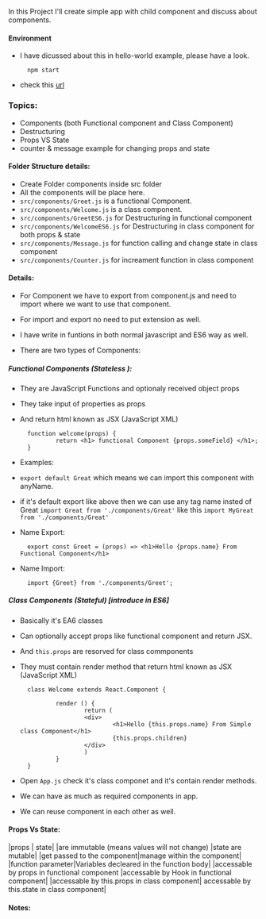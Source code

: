 In this Project I'll create simple app with child component and discuss about components.

#### Environment
* I have dicussed about this in hello-world example, please have a look.

        npm start
* check this [url](http://localhost:3000/) 
### Topics:
* Components (both Functional component and Class Component)
* Destructuring
* Props VS State
* counter & message example for changing props and state
#### Folder Structure details:
* Create Folder components inside src folder
* All the components will be place here.
* `src/components/Greet.js` is a functional Component.
* `src/components/Welcome.js` is a class component.
* `src/components/GreetES6.js` for Destructuring in functional component
* `src/components/WelcomeES6.js` for Destructuring in class component for both props & state
* `src/components/Message.js` for function calling and change state in class component
* `src/components/Counter.js` for increament function in class component

#### Details:
* For Component we have to export from component.js and need to import where we want to use that component.
* For import and export no need to put extension as well.
* I have write in funtions in both normal javascript and ES6 way as well.

* There are two types of Components:
##### Functional Components (Stateless ):
* They are JavaScript Functions and optionaly received object props
* They take input of properties as props
* And return html known as JSX (JavaScript XML)

        function welcome(props) {
                return <h1> functional Component {props.someField} </h1>;
        }
* Examples:
* `export default Great` which means we can import this component with anyName.
* if it's default export like above then we can use any tag name insted of Great `import Great from './components/Great'` like this `import MyGreat from './components/Great'`
* Name Export:

        export const Greet = (props) => <h1>Hello {props.name} From Functional Component</h1>
* Name Import: 

        import {Greet} from './components/Greet';
##### Class Components (Stateful) [introduce in ES6]
* Basically it's EA6 classes
* Can optionally accept props like functional component and return JSX.
* And `this.props` are resorved for class commponents
* They must contain render method that return html known as JSX (JavaScript XML)

        class Welcome extends React.Component {

                render () {
                        return ( 
                        <div>
                                <h1>Hello {this.props.name} From Simple class Component</h1>
                                {this.props.children}
                        </div>
                        )
                }
        }
* Open `App.js` check it's class componet and it's contain render methods.
* We can have as much as required components in app.
* We can reuse component in each other as well.

#### Props Vs State:
|props | state|
|are immutable (means values will not change) |state are mutable|
|get passed to the component|manage within the component|
|function parameter|Variables decleared in the function body|
|accessable by props in functional component |accessable by Hook in functional component|
|accessable by this.props in class component| accessable by this.state in class component|
#### Notes:
